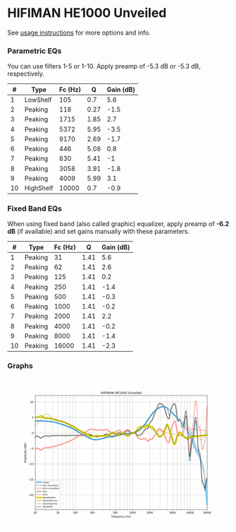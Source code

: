 # HIFIMAN HE1000 Unveiled
See [usage instructions](https://github.com/jaakkopasanen/AutoEq#usage) for more options and info.

### Parametric EQs
You can use filters 1-5 or 1-10. Apply preamp of -5.3 dB or -5.3 dB, respectively.

|   # | Type      |   Fc (Hz) |    Q |   Gain (dB) |
|-----|-----------|-----------|------|-------------|
|   1 | LowShelf  |       105 | 0.7  |         5.6 |
|   2 | Peaking   |       118 | 0.27 |        -1.5 |
|   3 | Peaking   |      1715 | 1.85 |         2.7 |
|   4 | Peaking   |      5372 | 5.95 |        -3.5 |
|   5 | Peaking   |      9170 | 2.69 |        -1.7 |
|   6 | Peaking   |       446 | 5.08 |         0.8 |
|   7 | Peaking   |       830 | 5.41 |        -1   |
|   8 | Peaking   |      3058 | 3.91 |        -1.8 |
|   9 | Peaking   |      4009 | 5.99 |         3.1 |
|  10 | HighShelf |     10000 | 0.7  |        -0.9 |

### Fixed Band EQs
When using fixed band (also called graphic) equalizer, apply preamp of **-6.2 dB** (if available) and set gains manually with these parameters.

|   # | Type    |   Fc (Hz) |    Q |   Gain (dB) |
|-----|---------|-----------|------|-------------|
|   1 | Peaking |        31 | 1.41 |         5.6 |
|   2 | Peaking |        62 | 1.41 |         2.6 |
|   3 | Peaking |       125 | 1.41 |         0.2 |
|   4 | Peaking |       250 | 1.41 |        -1.4 |
|   5 | Peaking |       500 | 1.41 |        -0.3 |
|   6 | Peaking |      1000 | 1.41 |        -0.2 |
|   7 | Peaking |      2000 | 1.41 |         2.2 |
|   8 | Peaking |      4000 | 1.41 |        -0.2 |
|   9 | Peaking |      8000 | 1.41 |        -1.4 |
|  10 | Peaking |     16000 | 1.41 |        -2.3 |

### Graphs
![](./HIFIMAN%20HE1000%20Unveiled.png)
